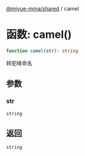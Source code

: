 [@miyue-mma/shared](../index.md) / camel

# 函数: camel()

```ts
function camel(str): string
```

转驼峰命名

## 参数

### str

`string`

## 返回

`string`
